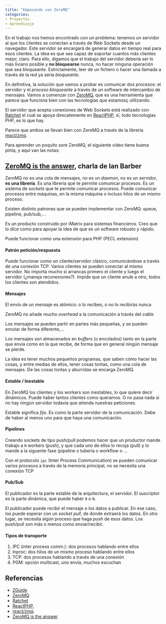 ```yaml
---
title: "Empezando con ZeroMQ"
categories:
- Proyectos
- Aprendizaje
---
```


En el trabajo nos hemos encontrado con un problema: tenemos un servidor al que los clientes
se conectan a través de Web Sockets desde un navegador. Este servidor se encargará de generar
datos en tiempo real para esos clientes. La idea es que sea capaz de soportar cuantos
más clientes mejor, claro. Para ello, digamos que el trabajo del servidor debería ser
lo más liviano posible y **no bloquearse** nunca, no hacer ninguna operación que sea
bloqueante. Estrictamente, leer de un fichero o hacer una llamada a través de la red ya
sería *bloqueante*.

En definitiva, la solución que vamos a probar es comunicar dos procesos: el servidor y el
*proceso bloqueante* a través de un software de intercambio de mensajes. Vamos a comenzar
con [ZeroMQ](http://zeromq.org/),
que es una herramienta que parece que funciona bien con las tecnologías que estamosç
utilizando.

<!-- more -->

El servidor que acepta conexiones de Web Sockets está realizado con
[Ratchet](http://socketo.me/docs/deploy)
el cual se apoya direcatemente en
[ReactPHP](https://reactphp.org/),
sí, todo tecnologías PHP, es lo que hay.

Parece que ambos se llevan bien con ZeroMQ a través de la librería
[react/zmq](https://github.com/friends-of-reactphp/zmq).

Para aprender un poquito sore ZeroMQ, el siguiente vídeo tiene buena pinta, y aquí
van las notas:

## [ZeroMQ is the answer](https://vimeo.com/20605470), charla de Ian Barber

ZeroMQ no es una cola de mensajes, no es un *daemon*, no es un servidor, **es una
librería**. Es una librería que te permite comunicar procesos. Es un sistema de
*sockets* que te permite comunicar procesos. Puede comunicar procesos entre máquinas,
en la misma máquina o incluso hilos de un mismo proceso.

Existen distinto patrones que se pueden implementar con ZeroMQ: queue, pipeline,
pub/sub,...

Es un producto construido por iMatrix para sistemas financieros. Creo que lo dice
como para apoyar la idea de que es un software robusto y rápido.

Puede funcionar como una extensión para PHP (PECL extension)

#### Patrón petición/respuesta

Puede funcionar como un cliente/servidor clásico, comunicándose a través de una
conexión TCP. Varios clientes se pueden conectar al mismo servidor. No importa
mucho si arrancas primero el cliente y luego el servidor (¿maneja reconexiones?).
Impide que un cliente anule a otro, todos los clientes son atendidos.

#### Mensajes

El envío de un mensaje es atómico: o lo recibes, o no lo recibirás nunca

ZeroMQ no añade mucho *overhead* a la comunicación a través del *cable*

Los mensajes se pueden partir en partes más pequeñas, y se pueden enrutar de forma
diferente,...

Los mensajes son almacenados en *buffers* (o encolados) tanto en la parte que envía
como en la que recibe, de forma que en general ningún mensaje se pierde.

La idea es tener muchos pequeños programas, que saben cómo hacer las cosas, y entre
medias de ellos, tener cosas tontas, como una cola de mensajes. De las cosas tontas
y aburridas se encarga ZeroMQ.

#### Estable / Inestable

En ZeroMQ los clientes y los workers son inestables, lo que quiere decir dinámicos.
Puede haber tantos clientes como queramos. O no pasa nada si no hay ningún servidor
todavía que atienda nuestras peticiones.

Estable significa *fijo*. Es como la parte servidor de la comunicación. Debe de haber
al menos uno para que haya una comunicación.

#### Pipelines

Creando sockets de tipo push/pull podemos hacer que un productor mande trabajo a
`N` workers (push), y que cada uno de ellos lo recoja (pull) y lo mande a la siguente
fase (pipeline o tubería o workflow o ...

Con el protocolo `ipc` (Inter Process Communication) se pueden comunicar varios
procesos a través de la memoria principal, no se necesita una conexión TCP

#### Pub/Sub

El publicador es la parte estable de la arquitectura, el servidor. El suscriptor es la
parte dinámica, que puede haber `0` o `N`.

El publicador puede recibir el mensaje o los datos a publicar. En ese caso, los puede
esperar con un *socket pull*, de donde extraerá los datos. En otro lugar, se necesita
algún proceso que haga *push* de esos datos. Los push/pull son más o menos como
enviar/recibir.

#### Tipos de transporte

1. IPC (inter process comm.): dos procesos hablando entre ellos
2. Inproc: dos hilos de un mismo proceso hablando entre ellos
3. TCP: dos procesos hablando a través de una conexión
4. PGM: opción multicast, uno envía, muchos escuchan

## Referencias

- [ZGuide](http://zguide.zero.mq)
- [ZeroMQ](http://zeromq.org/)
- [Ratchet](http://socketo.me/docs/deploy)
- [ReactPHP](https://reactphp.org/),
- [react/zmq](https://github.com/friends-of-reactphp/zmq).
- [ZeroMQ is the answer](https://vimeo.com/20605470)
